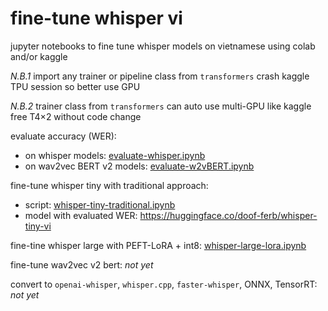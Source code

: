# fine-tune whisper vi

jupyter notebooks to fine tune whisper models on vietnamese using colab and/or kaggle

*N.B.1* import any trainer or pipeline class from `transformers` crash kaggle TPU session so better use GPU

*N.B.2* trainer class from `transformers` can auto use multi-GPU like kaggle free T4×2 without code change

evaluate accuracy (WER):
- on whisper models: [evaluate-whisper.ipynb](evaluate-whisper.ipynb)
- on wav2vec BERT v2 models: [evaluate-w2vBERT.ipynb](evaluate-w2vBERT.ipynb)

fine-tune whisper tiny with traditional approach:
- script: [whisper-tiny-traditional.ipynb](whisper-tiny-traditional.ipynb)
- model with evaluated WER: https://huggingface.co/doof-ferb/whisper-tiny-vi

fine-tine whisper large with PEFT-LoRA + int8: [whisper-large-lora.ipynb](whisper-large-lora.ipynb)

fine-tune wav2vec v2 bert: *not yet*

convert to `openai-whisper`, `whisper.cpp`, `faster-whisper`, ONNX, TensorRT: *not yet*
